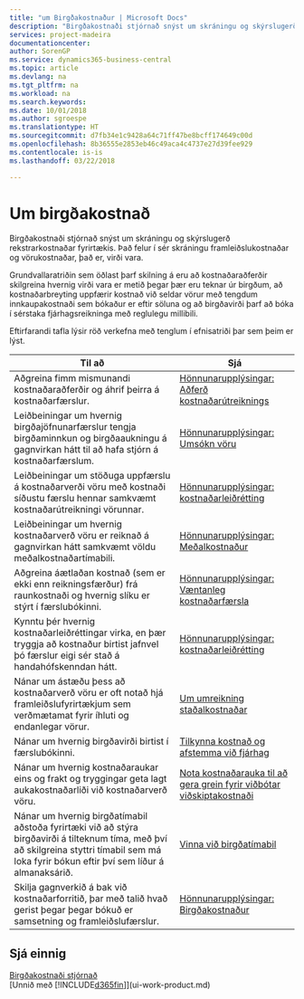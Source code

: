 ```yaml
---
title: "um Birgðakostnaður | Microsoft Docs"
description: "Birgðakostnaði stjórnað snýst um skráningu og skýrslugerð rekstrarkostnaðar fyrirtækis. Það felur í sér skráningu framleiðslukostnaðar og vörukostnaðar, það er, virði vara."
services: project-madeira
documentationcenter: 
author: SorenGP
ms.service: dynamics365-business-central
ms.topic: article
ms.devlang: na
ms.tgt_pltfrm: na
ms.workload: na
ms.search.keywords: 
ms.date: 10/01/2018
ms.author: sgroespe
ms.translationtype: HT
ms.sourcegitcommit: d7fb34e1c9428a64c71ff47be8bcff174649c00d
ms.openlocfilehash: 8b36555e2853eb46c49aca4c4737e27d39fee929
ms.contentlocale: is-is
ms.lasthandoff: 03/22/2018

---
```

# <a name="about-inventory-costing"></a>Um birgðakostnað
Birgðakostnaði stjórnað snýst um skráningu og skýrslugerð rekstrarkostnaðar fyrirtækis. Það felur í sér skráningu framleiðslukostnaðar og vörukostnaðar, það er, virði vara.  

 Grundvallaratriðin sem öðlast þarf skilning á eru að kostnaðaraðferðir skilgreina hvernig virði vara er metið þegar þær eru teknar úr birgðum, að kostnaðarbreyting uppfærir kostnað við seldar vörur með tengdum innkaupakostnaði sem bókaður er eftir söluna og að birgðavirði þarf að bóka í sérstaka fjárhagsreikninga með reglulegu millibili.  

 Eftirfarandi tafla lýsir röð verkefna með tenglum í efnisatriði þar sem þeim er lýst.   

|**Til að**|**Sjá**|  
|------------|-------------|  
|Aðgreina fimm mismunandi kostnaðaraðferðir og áhrif þeirra á kostnaðarfærslur.|[Hönnunarupplýsingar: Aðferð kostnaðarútreiknings](design-details-costing-methods.md)|  
|Leiðbeiningar um hvernig birgðajöfnunarfærslur tengja birgðaminnkun og birgðaaukningu á gagnvirkan hátt til að hafa stjórn á kostnaðarfærslum.|[Hönnunarupplýsingar: Umsókn vöru](design-details-item-application.md)|  
|Leiðbeiningar um stöðuga uppfærslu á kostnaðarverði vöru með kostnaði síðustu færslu hennar samkvæmt kostnaðarútreikningi vörunnar.|[Hönnunarupplýsingar: kostnaðarleiðrétting](design-details-cost-adjustment.md)|  
|Leiðbeiningar um hvernig kostnaðarverð vöru er reiknað á gagnvirkan hátt samkvæmt völdu meðalkostnaðartímabili.|[Hönnunarupplýsingar: Meðalkostnaður](design-details-average-cost.md)|  
|Aðgreina áætlaðan kostnað (sem er ekki enn reikningsfærður) frá raunkostnaði og hvernig slíku er stýrt í færslubókinni.|[Hönnunarupplýsingar: Væntanleg kostnaðarfærsla](design-details-expected-cost-posting.md)|  
|Kynntu þér hvernig kostnaðarleiðréttingar virka, en þær tryggja að kostnaður birtist jafnvel þó færslur eigi sér stað á handahófskenndan hátt.|[Hönnunarupplýsingar: kostnaðarleiðrétting](design-details-cost-adjustment.md)|  
|Nánar um ástæðu þess að kostnaðarverð vöru er oft notað hjá framleiðslufyrirtækjum sem verðmætamat fyrir íhluti og endanlegar vörur.|[Um umreikning staðalkostnaðar](finance-about-calculating-standard-cost.md)|  
|Nánar um hvernig birgðavirði birtist í færslubókinni.|[Tilkynna kostnað og afstemma við fjárhag](finance-report-costs-and-reconcile-with-the-general-ledger.md)|  
|Nánar um hvernig kostnaðaraukar eins og frakt og tryggingar geta lagt aukakostnaðarliði við kostnaðarverð vöru.|[Nota kostnaðarauka til að gera grein fyrir viðbótar viðskiptakostnaði](payables-how-assign-item-charges.md)|  
|Nánar um hvernig birgðatímabil aðstoða fyrirtæki við að stýra birgðavirði á tilteknum tíma, með því að skilgreina styttri tímabil sem má loka fyrir bókun eftir því sem líður á almanaksárið.|[Vinna við birgðatímabil](finance-how-to-work-with-inventory-periods.md)|  
|Skilja gagnverkið á bak við kostnaðarforritið, þar með talið hvað gerist þegar þegar bókuð er samsetning og framleiðslufærslur.|[Hönnunarupplýsingar: Birgðakostnaður](design-details-inventory-costing.md)|

## <a name="see-also"></a>Sjá einnig
[Birgðakostnaði stjórnað](finance-manage-inventory-costs.md)    
[Unnið með [!INCLUDE[d365fin](includes/d365fin_md.md)]](ui-work-product.md)

